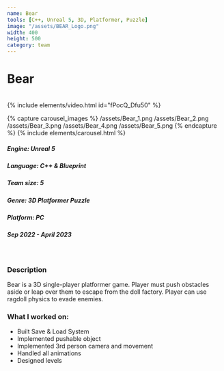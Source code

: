 ```yaml
---
name: Bear
tools: [C++, Unreal 5, 3D, Platformer, Puzzle]
image: "/assets/BEAR_Logo.png"
width: 400
height: 500
category: team
---
```


# Bear
<br>
{% include elements/video.html id="fPocQ_Dfu50" %}

{% capture carousel_images %}
/assets/Bear_1.png
/assets/Bear_2.png
/assets/Bear_3.png
/assets/Bear_4.png
/assets/Bear_5.png
{% endcapture %}
{% include elements/carousel.html %}

##### Engine: Unreal 5
##### Language: C++ & Blueprint
##### Team size: 5
##### Genre: 3D Platformer Puzzle 
##### Platform: PC
##### Sep 2022 - April 2023

<br/>

### Description
Bear is a 3D single-player platformer game. Player must push obstacles aside or leap over them to escape from the doll factory. Player can use ragdoll physics to evade enemies.

### What I worked on:
- Built Save & Load System
- Implemented pushable object 
- Implemented 3rd person camera and movement
- Handled all animations
- Designed levels